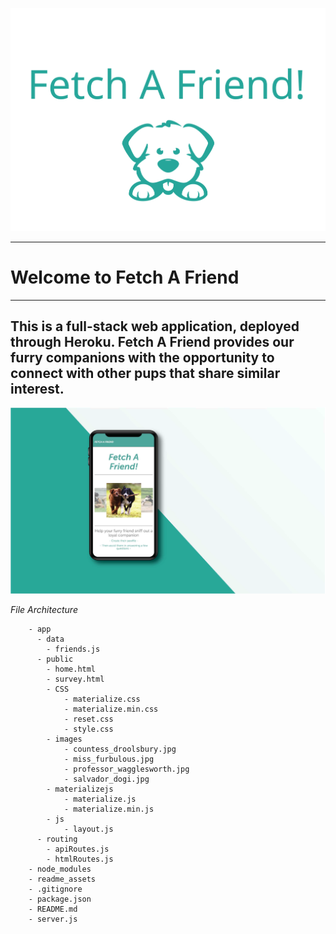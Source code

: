 
![FETCH A FRIEND](readme_assets/cover.svg)

---
# Welcome to Fetch A Friend 

---
 This is a full-stack web application, deployed through Heroku. Fetch A Friend provides our furry companions with the opportunity to connect with other pups that share similar interest. 
---

![App Mock Up](readme_assets/mock-up-2.svg)

*File Architecture*
```
    - app
      - data
        - friends.js
      - public 
        - home.html
        - survey.html
        - CSS
            - materialize.css
            - materialize.min.css
            - reset.css
            - style.css
        - images
            - countess_droolsbury.jpg
            - miss_furbulous.jpg
            - professor_wagglesworth.jpg
            - salvador_dogi.jpg
        - materializejs
            - materialize.js
            - materialize.min.js
        - js
            - layout.js
      - routing
        - apiRoutes.js
        - htmlRoutes.js
    - node_modules
    - readme_assets
    - .gitignore
    - package.json
    - README.md
    - server.js
```


